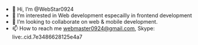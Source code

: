 - 👋 Hi, I’m @WebStar0924
- 👀 I’m interested in Web development especailly in frontend development
- 💞️ I’m looking to collaborate on web & mobile development.
- 📫 How to reach me webmaster0924@gmail.com, Skype: live:.cid.7e3486628125e4a7


